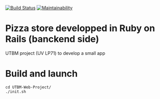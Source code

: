 [![Build Status](https://travis-ci.org/vareversat/UTBM-Web-Project.svg?branch=master)](https://travis-ci.org/vareversat/UTBM-Web-Project)
[![Maintainability](https://api.codeclimate.com/v1/badges/72c0257466f6f4aa1f56/maintainability)](https://codeclimate.com/github/vareversat/UTBM-Web-Project/maintainability)

# Pizza store developped in Ruby on Rails (banckend side)

UTBM project (UV LP71) to develop a small app 

# Build and launch

```shell
cd UTBM-Web-Project/
./init.sh
```
